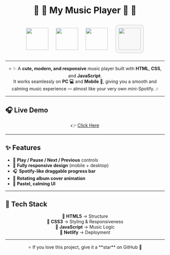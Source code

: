 <h1 align="center"> 🌸 🎵 My Music Player 🎵 🌸 </h1>

<p align="center">
  <img src="https://cdn.jsdelivr.net/gh/devicons/devicon/icons/html5/html5-original.svg" width="70px" style="margin: 10px;"/>
  <img src="https://cdn.jsdelivr.net/gh/devicons/devicon/icons/css3/css3-original.svg" width="70px" style="margin: 10px;"/>
  <img src="https://cdn.jsdelivr.net/gh/devicons/devicon/icons/javascript/javascript-original.svg" width="70px" style="margin: 10px;"/>
  <img src="https://api.iconify.design/logos:netlify.svg" width="70px" style="margin: 10px; padding: 8px; border: 2px solid #ddd; border-radius: 12px; background:#f8f8f8;"/>
</p>

---

<p align="center">
⭐ ✨ A <b>cute, modern, and responsive</b> music player built with  
<b>HTML</b>, <b>CSS</b>, and <b>JavaScript</b>.  
<br>
It works seamlessly on <b>PC 💻</b> and <b>Mobile 📱</b>,  
giving you a smooth and calming music experience — almost like your very own mini-Spotify. 🎶
</p>

---

## 🎧 Live Demo  
<p align="center">
👉 <a href="https://my-music-player-r.netlify.app/">Click Here</a>
</p>

---

## ✨ Features  

- 🎼 **Play / Pause / Next / Previous** controls  
- 📱 **Fully responsive design** (mobile + desktop)  
- 🎧 **Spotify-like draggable progress bar**  
- 🔄 **Rotating album cover animation**  
- 💖 **Pastel, calming UI**  

---

## 🚀 Tech Stack  

<p align="center">
  🌸 <b>HTML5</b> → Structure  
  <br>
  🌸 <b>CSS3</b> → Styling & Responsiveness  
  <br>
  🌸 <b>JavaScript</b> → Music Logic  
  <br>
  🌸 <b>Netlify</b> → Deployment  
</p>

---

<p align="center">  
⭐ If you love this project, give it a **star** on GitHub 🌟  
</p>
